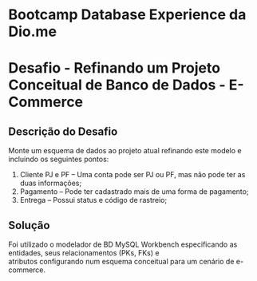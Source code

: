 # Bootcamp Database Experience da Dio.me
# Desafio - Refinando um Projeto Conceitual de Banco de Dados - E-Commerce 
## Descrição do Desafio
Monte um esquema de dados ao projeto atual refinando este modelo e incluindo os seguintes pontos:

1. Cliente PJ e PF – Uma conta pode ser PJ ou PF, mas não pode ter as duas informações;
2. Pagamento – Pode ter cadastrado mais de uma forma de pagamento;
3. Entrega – Possui status e código de rastreio;


## Solução
Foi utilizado o modelador de BD MySQL Workbench especificando as entidades, seus relacionamentos (PKs, FKs) e   
atributos configurando num esquema conceitual para um cenário de e-commerce.



